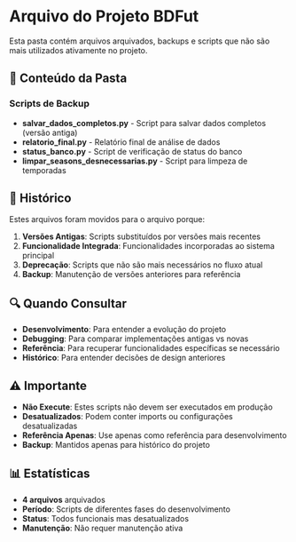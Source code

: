 # Arquivo do Projeto BDFut

Esta pasta contém arquivos arquivados, backups e scripts que não são mais utilizados ativamente no projeto.

## 📁 Conteúdo da Pasta

### Scripts de Backup
- **salvar_dados_completos.py** - Script para salvar dados completos (versão antiga)
- **relatorio_final.py** - Relatório final de análise de dados
- **status_banco.py** - Script de verificação de status do banco
- **limpar_seasons_desnecessarias.py** - Script para limpeza de temporadas

## 📝 Histórico

Estes arquivos foram movidos para o arquivo porque:

1. **Versões Antigas**: Scripts substituídos por versões mais recentes
2. **Funcionalidade Integrada**: Funcionalidades incorporadas ao sistema principal
3. **Deprecação**: Scripts que não são mais necessários no fluxo atual
4. **Backup**: Manutenção de versões anteriores para referência

## 🔍 Quando Consultar

- **Desenvolvimento**: Para entender a evolução do projeto
- **Debugging**: Para comparar implementações antigas vs novas
- **Referência**: Para recuperar funcionalidades específicas se necessário
- **Histórico**: Para entender decisões de design anteriores

## ⚠️ Importante

- **Não Execute**: Estes scripts não devem ser executados em produção
- **Desatualizados**: Podem conter imports ou configurações desatualizadas
- **Referência Apenas**: Use apenas como referência para desenvolvimento
- **Backup**: Mantidos apenas para histórico do projeto

## 📊 Estatísticas

- **4 arquivos** arquivados
- **Período**: Scripts de diferentes fases do desenvolvimento
- **Status**: Todos funcionais mas desatualizados
- **Manutenção**: Não requer manutenção ativa

